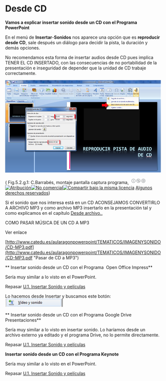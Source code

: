# Desde CD

**Vamos a explicar insertar sonido desde un CD con el Programa PowerPoint**

En el menú de **Insertar**-**Sonidos** nos aparece una opción que es **reproducir desde CD**, sale después un diálogo para decidir la pista, la duración y demás opciones.

No recomendamos esta forma de insertar audios desde CD pues implica TENER EL CD INSERTADO, con las consecuencias de no portabilidad de la presentación e inseguridad de depender que la unidad de CD trabaje correctamente.


![insertar audio de CD](img/insertar-audio-de-CD.png "Insertar audio de CD")



( Fig.5.2.g.1: C.Barrabés, montaje pantalla captura programa, ![Atribución — Debe reconocer los créditos de la obra de la manera especificada por el autor o el licenciante (pero no de una manera que sugiera que tiene su apoyo o que apoyan el uso que hace de su obra). No Comercial — No puede utilizar esta obra para fines comerciales. Compartir bajo la Misma Licencia — Si altera o transforma esta obra, o genera una obra derivada, sólo puede distribuir la obra generada bajo una licencia idéntica a ésta.](img/1algunosderechosreservados.png "Licencia Atribución, no comercial y Compartir bajo la Misma Licencia")[![Atribución](http://l.yimg.com/g/images/spaceout.gif "Atribución")![No comercial](http://l.yimg.com/g/images/spaceout.gif "No comercial")![Compartir bajo la misma licencia](http://l.yimg.com/g/images/spaceout.gif "Compartir bajo la misma licencia")](http://creativecommons.org/licenses/by-nc-sa/2.0/) [Algunos derechos reservados](http://creativecommons.org/licenses/by-nc-sa/2.0/deed.es "Derechos reservados. Atribución-NoComercial-CompartirIgual 2.0 Genérica (CC BY-NC-SA 2.0)"))


Si el sonido que nos interesa está en un CD ACONSEJAMOS CONVERTIRLO A ARCHIVO MP3 y como archivo MP3 insertarlo en la presentación tal y como explicamos en el capítulo [Desde archivo..](desde_archivo.html)

COMO PASAR MÚSICA DE UN CD A MP3

Ver enlace

[http://www.catedu.es/aularagonpowerpoint/TEMATICOS/IMAGENYSONIDO/CD-MP3.pdf](http://www.catedu.es/aularagonpowerpoint/TEMATICOS/IMAGENYSONIDO/CD-MP3.pdf "Pasar de CD a MP3")

** Insertar sonido desde un CD con el Programa  Open Office Impress**

Sería muy similar a lo visto en el PowerPoint.

Repasar [U.1. Insertar Sonido y películas](u1_insertar_sonido_y_pelculas.html)


Lo hacemos desde Insertar y buscamos este botón: ![](img/botoninsertarsonidovideoOpe.png)


** Insertar sonido desde un CD con el Programa Google Drive Presentaciones**

Sería muy similar a lo visto en insertar sonido. Lo haríamos desde un archivo externo ya editado y el programa Drive, no lo permite directamente.

Repasar [U.1. Insertar Sonido y películas](u1_insertar_sonido_y_pelculas.html)

**Insertar sonido desde un CD con el Programa Keynote**

Sería muy similar a lo visto en el PowerPoint.

Repasar [U.1. Insertar Sonido y películas](u1_insertar_sonido_y_pelculas.html)


